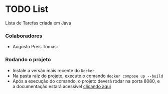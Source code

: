 # TODO List
Lista de Tarefas criada em Java

### Colaboradores
  - Augusto Preis Tomasi

### Rodando o projeto
- Instale a versão mais recente do `Docker`
- Na pasta raiz do projeto, execute o comando `docker compose up --build`
- Após a execução do comando, o projeto deverá rodar na porta 8080, e a documentação estará acessível [clicando aqui](http://localhost:8080/swagger-ui/index.html)
